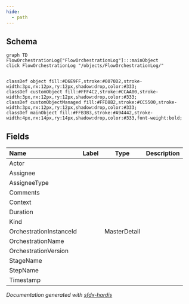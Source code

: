 ```yaml
---
hide:
  - path
---
```



## Schema

```mermaid
graph TD
FlowOrchestrationLog["FlowOrchestrationLog"]:::mainObject
click FlowOrchestrationLog "/objects/FlowOrchestrationLog/"


classDef object fill:#D6E9FF,stroke:#0070D2,stroke-width:3px,rx:12px,ry:12px,shadow:drop,color:#333;
classDef customObject fill:#FFF4C2,stroke:#CCAA00,stroke-width:3px,rx:12px,ry:12px,shadow:drop,color:#333;
classDef customObjectManaged fill:#FFD8B2,stroke:#CC5500,stroke-width:3px,rx:12px,ry:12px,shadow:drop,color:#333;
classDef mainObject fill:#FFB3B3,stroke:#A94442,stroke-width:4px,rx:14px,ry:14px,shadow:drop,color:#333,font-weight:bold;

```


<!-- Object description -->

## Fields

| Name      | Label | Type | Description |
| :-------- | :---- | :--: | :---------- | 
| Actor |  |  | <!-- --> |
| Assignee |  |  | <!-- --> |
| AssigneeType |  |  | <!-- --> |
| Comments |  |  | <!-- --> |
| Context |  |  | <!-- --> |
| Duration |  |  | <!-- --> |
| Kind |  |  | <!-- --> |
| OrchestrationInstanceId |  | MasterDetail | <!-- --> |
| OrchestrationName |  |  | <!-- --> |
| OrchestrationVersion |  |  | <!-- --> |
| StageName |  |  | <!-- --> |
| StepName |  |  | <!-- --> |
| Timestamp |  |  | <!-- --> |








_Documentation generated with [sfdx-hardis](https://sfdx-hardis.cloudity.com)_
